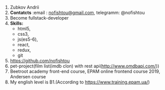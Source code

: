 1. Zubkov Andrii
2. **Contatcts** :email : nofishtou@gmail.com, telegramm: @nofishtou
3. Become fullstack-developer
4. **Skills:**
    * html5, 
    * css3, 
    * js(es5-6), 
    * react, 
    * redux, 
    * git
5. https://github.com/nofishtou
6. pet-project(film list(imdb clon) with rest api(http://www.omdbapi.com/))
7. Beetroot academy front-end course, EPAM online frontend course 2019,  Andersen course
8. My english level is B1.(According to https://www.training.epam.ua/)